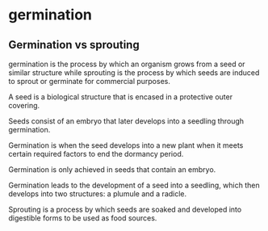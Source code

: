 # germination

## Germination vs sprouting

germination is the process by which an organism grows from a seed or similar structure while sprouting is the process  by which seeds are induced to sprout or germinate for commercial  purposes.

A seed is a biological structure that is encased in a protective outer covering.

Seeds consist of an embryo that later develops into a seedling through germination.

Germination is when the seed develops into a new plant when it meets certain required factors to end the dormancy period.

Germination is only achieved in seeds that contain an embryo.

Germination leads to the development of a seed into a seedling, which then develops into two structures: a plumule and a radicle.

Sprouting is a process by which seeds are soaked and developed into digestible forms to be used as food sources.